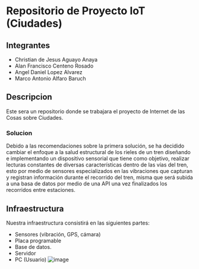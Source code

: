 # Repositorio de Proyecto IoT (Ciudades)
## Integrantes
- Christian de Jesus Aguayo Anaya
- Alan Francisco Centeno Rosado
- Angel Daniel Lopez Alvarez
- Marco Antonio Alfaro Baruch

## Descripcion
Este sera un repositorio donde se trabajara el proyecto de Internet de las Cosas sobre Ciudades. 

### Solucion
Debido a las recomendaciones sobre la primera solución, se ha decidido cambiar el enfoque a la salud estructural de los rieles de un tren diseñando e implementando un dispositivo sensorial que tiene como objetivo, realizar lecturas constantes de diversas características dentro de las vías del tren, esto por medio de sensores especializados en  las vibraciones que capturan y registran información durante el recorrido del tren, misma que será subida a una basa de datos por medio de una API una vez finalizados los recorridos entre estaciones.

## Infraestructura
Nuestra infraestructura consistirá en las siguientes partes:
- Sensores (vibración, GPS, cámara)
- Placa programable
- Base de datos.
- Servidor
- PC (Usuario)
![image](https://github.com/v-Chriz-v/Internet-de-las-cosas/assets/54341749/1bba9400-7ea3-4454-afc9-8446e4c895bb)
